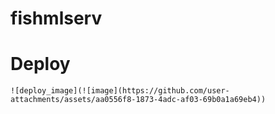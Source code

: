# fishmlserv

# Deploy
```
![deploy_image](![image](https://github.com/user-attachments/assets/aa0556f8-1873-4adc-af03-69b0a1a69eb4))
```
